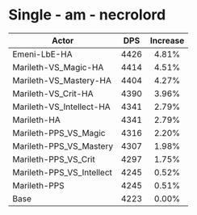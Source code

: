 # Single - am - necrolord
| Actor | DPS | Increase |
|---|:---:|:---:|
|Emeni-LbE-HA|4426|4.81%|
|Marileth-VS_Magic-HA|4414|4.51%|
|Marileth-VS_Mastery-HA|4404|4.27%|
|Marileth-VS_Crit-HA|4390|3.96%|
|Marileth-VS_Intellect-HA|4341|2.79%|
|Marileth-HA|4341|2.79%|
|Marileth-PPS_VS_Magic|4316|2.20%|
|Marileth-PPS_VS_Mastery|4307|1.98%|
|Marileth-PPS_VS_Crit|4297|1.75%|
|Marileth-PPS_VS_Intellect|4245|0.52%|
|Marileth-PPS|4245|0.51%|
|Base|4223|0.00%|
